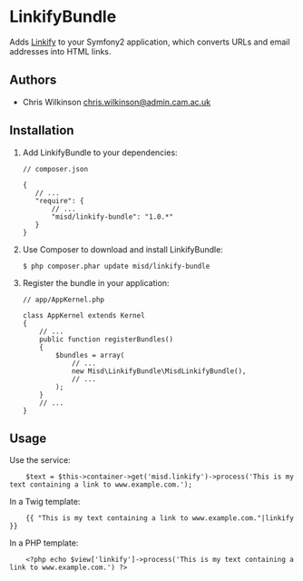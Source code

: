 LinkifyBundle
=============

Adds [Linkify](https://github.com/misd-service-development/php-linkify) to your Symfony2 application, which converts URLs and email addresses into HTML links.

Authors
-------

* Chris Wilkinson <chris.wilkinson@admin.cam.ac.uk>

Installation
------------

 1. Add LinkifyBundle to your dependencies:

        // composer.json

        {
           // ...
           "require": {
               // ...
               "misd/linkify-bundle": "1.0.*"
           }
        }

 2. Use Composer to download and install LinkifyBundle:

        $ php composer.phar update misd/linkify-bundle

 3. Register the bundle in your application:

        // app/AppKernel.php

        class AppKernel extends Kernel
        {
            // ...
            public function registerBundles()
            {
                $bundles = array(
                    // ...
                    new Misd\LinkifyBundle\MisdLinkifyBundle(),
                    // ...
                );
            }
            // ...
        }

Usage
-----

Use the service:

        $text = $this->container->get('misd.linkify')->process('This is my text containing a link to www.example.com.');

In a Twig template:

        {{ "This is my text containing a link to www.example.com."|linkify }}

In a PHP template:

        <?php echo $view['linkify']->process('This is my text containing a link to www.example.com.') ?>
